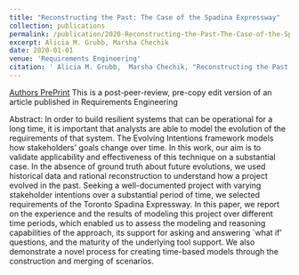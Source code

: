 ```yaml
---
title: "Reconstructing the Past: The Case of the Spadina Expressway"
collection: publications
permalink: /publication/2020-Reconstructing-the-Past-The-Case-of-the-Spadina-Expressway
excerpt: Alicia M. Grubb, Marsha Chechik
date: 2020-01-01
venue: 'Requirements Engineering'
citation: ' Alicia M. Grubb,  Marsha Chechik, "Reconstructing the Past: The Case of the Spadina Expressway." Requirements Engineering, 2020.'
---
```

[Authors PrePrint](http://www.cs.toronto.edu/~amgrubb/archive/REJ19.pdf) This is a post-peer-review, pre-copy edit version of an article published in Requirements Engineering

Abstract: In order to build resilient systems that can be operational for a long time, it is important that analysts are able to model the evolution of the requirements of that system. The Evolving Intentions framework models how stakeholders' goals change over time. In this work, our aim is to validate applicability and effectiveness of this technique on a substantial case. In the absence of ground truth about future evolutions, we used historical data and rational reconstruction to understand how a project evolved in the past. Seeking a well-documented project with varying stakeholder intentions over a substantial period of time, we selected requirements of the Toronto Spadina Expressway. In this paper, we report on the experience and the results of modeling this project over different time periods, which enabled us to assess the modeling and reasoning capabilities of the approach, its support for asking and answering `what if' questions, and the maturity of the underlying tool support. We also demonstrate a novel process for creating time-based models through the construction and merging of scenarios.
